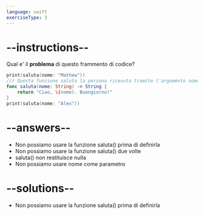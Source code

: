 ```yaml
---
language: swift
exerciseType: 3
---
```


# --instructions--

Qual e' il __problema__ di questo frammento di codice?
```swift
print(saluta(nome: "Mathew"))
/// Questa funzione saluta la persona ricevuta tramite l'argomento nome
func saluta(nome: String) -> String {
    return "Ciao, \(nome). Buongiorno!"
}
print(saluta(nome: "Alex"))
```

# --answers--

- Non possiamo usare la funzione saluta() prima di definirla
- Non possiamo usare la funzione saluta() due volte
- saluta() non restituisce nulla
- Non possiamo usare nome come parametro

# --solutions--

- Non possiamo usare la funzione saluta() prima di definirla
